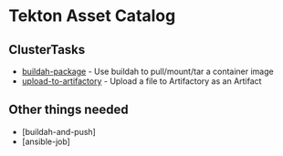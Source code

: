 # Tekton Asset Catalog

## ClusterTasks

- [buildah-package](tasks/buildah-package/) - Use buildah to pull/mount/tar a container image
- [upload-to-artifactory](tasks/upload-to-artifactory) - Upload a file to Artifactory as an Artifact

## Other things needed

- [buildah-and-push]
- [ansible-job]
